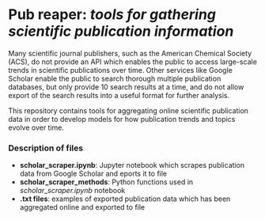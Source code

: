 # Pub reaper: *tools for gathering scientific publication information*

Many scientific journal publishers, such as the American Chemical Society (ACS), do not provide an API which enables the public to access large-scale trends in scientific publications over time. Other services like Google Scholar enable the public to search thorough multiple publication databases, but only provide 10 search results at a time, and do not allow export of the search results into a useful format for further analysis.


This repository contains tools for aggregating online scientific publication data in order to develop models for how publication trends and topics evolve over time.

### Description of files
* **scholar_scraper.ipynb**: Jupyter notebook which scrapes publication data from Google Scholar and eports it to file
* **scholar_scraper_methods**: Python functions used in *scholar_scraper.ipynb* notebook
* **.txt files**: examples of exported publication data which has been aggregated online and exported to file
